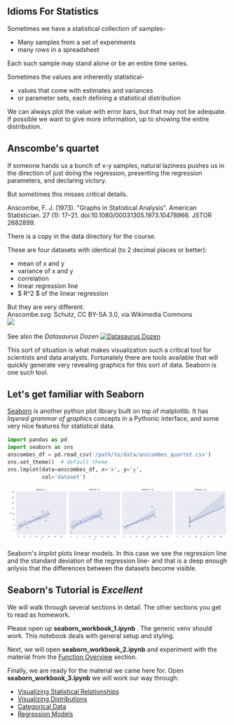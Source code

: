 ## Idioms For Statistics

Sometimes we have a statistical collection of samples-
* Many samples from a set of experiments
* many rows in a spreadsheet<br>

Each such sample may stand alone or be an entire time series.


Sometimes the values are inherently statistical-
* values that come with estimates and variances
* or parameter sets, each defining a statistical distribution


We can always plot the value with error bars, but that may not be adequate.
If possible we want to give more information, up to showing the entire
distribution.



## Anscombe's quartet

If someone hands us a bunch of x-y samples,
natural laziness pushes us in the direction of just doing the regression,
presenting the regression parameters, and declaring victory.

But sometimes this misses critical details.


Anscombe, F. J. (1973). "Graphs in Statistical Analysis".
American Statistician. 27 (1): 17&ndash;21. doi:10.1080/00031305.1973.10478966.
JSTOR 2682899.

There is a copy in the data directory for the course.


These are four datasets with identical (to 2 decimal places or better):
* mean of x and y
* variance of x and y
* correlation
* linear regression line
* $ R^2 $ of the linear regression


But they are very different.<br>
<span class='smalltext'>Anscombe.svg: Schutz, CC BY-SA 3.0, via Wikimedia Commons</span><br>
<span class='image60'>![](https://upload.wikimedia.org/wikipedia/commons/e/ec/Anscombe%27s_quartet_3.svg)</span>


See also the *Datasaurus Dozen*
<span class='image60'>[![Datasaurus Dozen](https://damassets.autodesk.net/content/dam/autodesk/research/publications-assets/images/AllDinosGrey_1.png)](https://www.autodesk.com/research/publications/same-stats-different-graphs)</span>


This sort of situation is what makes visualization such a critical tool for
scientists and data analysts.  Fortunately there are tools available that
will quickly generate very revealing graphics for this sort of data.  Seaborn
is one such tool.



## Let's get familiar with Seaborn

[Seaborn](https://seaborn.pydata.org/)
is another python plot library built on top of matplotlib.
It has *layered grammar of graphics* concepts in a Pythonic interface,
and some very nice features for statistical data.


```python
import pandas as pd
import seaborn as sns
anscombes_df = pd.read_csv('/path/to/data/anscombes_quartet.csv')
sns.set_theme()  # default theme
sns.lmplot(data=anscombes_df, x='x', y='y',
           col='dataset')
```
![abscomb datasets drawn with seaborn](images/abscomb_by_seaborn.png)


Seaborn's *lmplot* plots linear models.  In this case we see the regression
line and the standard deviation of the regression line- and that is a deep
enough anlysis that the differences between the datasets become visible.



## Seaborn's Tutorial is *Excellent*
We will walk through several sections in detail.  The other sections you
get to read as homework.

Please open up **seaborn_workbook_1.ipynb** .  The generic venv should work.
This notebook deals with general setup and styling.


Next, we will open **seaborn_workbook_2.ipynb** and experiment with the
material from the 
[Function Overview](https://seaborn.pydata.org/tutorial/function_overview.html)
section.


Finally, we are ready for the material we came here for.
Open **seaborn_workbook_3.ipynb** we will work our way through:
* [Visualizing Statistical Relationships](https://seaborn.pydata.org/tutorial/relational.html)
* [Visualizing Distributions](https://seaborn.pydata.org/tutorial/distributions.html)
* [Categorical Data](https://seaborn.pydata.org/tutorial/categorical.html)
* [Regression Models](https://seaborn.pydata.org/tutorial/regression.html)


